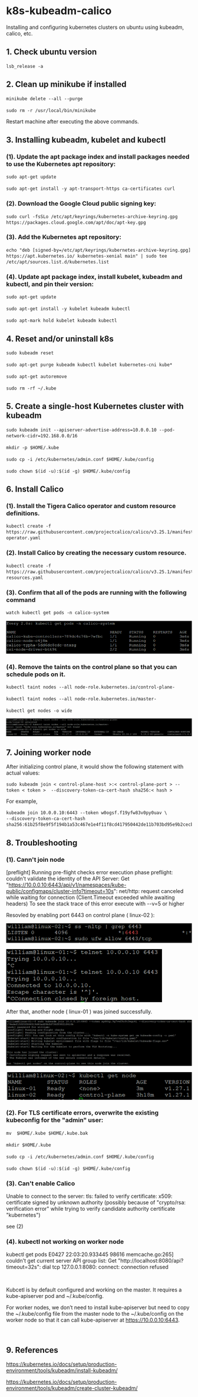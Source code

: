 # k8s-kubeadm-calico
Installing and configuring kubernetes clusters on ubuntu using kubeadm, calico, etc.

## 1. Check ubuntu version

    lsb_release -a

## 2. Clean up minikube if installed

    minikube delete --all --purge

    sudo rm -r /usr/local/bin/minikube

Restart machine after executing the above commands.

## 3. Installing kubeadm, kubelet and kubectl

### (1). Update the apt package index and install packages needed to use the Kubernetes apt repository:

    sudo apt-get update

    sudo apt-get install -y apt-transport-https ca-certificates curl

### (2). Download the Google Cloud public signing key:

    sudo curl -fsSLo /etc/apt/keyrings/kubernetes-archive-keyring.gpg https://packages.cloud.google.com/apt/doc/apt-key.gpg

### (3). Add the Kubernetes apt repository:

    echo "deb [signed-by=/etc/apt/keyrings/kubernetes-archive-keyring.gpg] https://apt.kubernetes.io/ kubernetes-xenial main" | sudo tee /etc/apt/sources.list.d/kubernetes.list


### (4). Update apt package index, install kubelet, kubeadm and kubectl, and pin their version:

    sudo apt-get update

    sudo apt-get install -y kubelet kubeadm kubectl

    sudo apt-mark hold kubelet kubeadm kubectl

## 4. Reset and/or uninstall k8s

    sudo kubeadm reset

    sudo apt-get purge kubeadm kubectl kubelet kubernetes-cni kube*   

    sudo apt-get autoremove  

    sudo rm -rf ~/.kube

## 5. Create a single-host Kubernetes cluster with kubeadm

    sudo kubeadm init --apiserver-advertise-address=10.0.0.10 --pod-network-cidr=192.168.0.0/16

    mkdir -p $HOME/.kube

    sudo cp -i /etc/kubernetes/admin.conf $HOME/.kube/config

    sudo chown $(id -u):$(id -g) $HOME/.kube/config

## 6. Install Calico

### (1). Install the Tigera Calico operator and custom resource definitions.

    kubectl create -f https://raw.githubusercontent.com/projectcalico/calico/v3.25.1/manifests/tigera-operator.yaml

### (2). Install Calico by creating the necessary custom resource.

    kubectl create -f https://raw.githubusercontent.com/projectcalico/calico/v3.25.1/manifests/custom-resources.yaml

### (3). Confirm that all of the pods are running with the following command

    watch kubectl get pods -n calico-system

![screen-shot-k8s-calico-pods](screen-shot/calico-pods.png)

### (4). Remove the taints on the control plane so that you can schedule pods on it.

    kubectl taint nodes --all node-role.kubernetes.io/control-plane-

    kubectl taint nodes --all node-role.kubernetes.io/master-

    kubectl get nodes -o wide

![screen-shot-k8s-taint-node](screen-shot/taint-node.png)


## 7. Joining worker node

After initializing control plane, it would show the following statement with actual values:

    sudo kubeadm join < control-plane-host >:< control-plane-port > --token < token >  --discovery-token-ca-cert-hash sha256:< hash >

For example,

    kubeadm join 10.0.0.10:6443 --token w0ogsf.f19yfw83v0py0uav \
    --discovery-token-ca-cert-hash sha256:61b25f8e9f5f194b1a53c467e1e4f11f8cd417950442de11b703bd95e9b2cecb

## 8. Troubleshooting

### (1). Cann't join node

[preflight] Running pre-flight checks
error execution phase preflight: couldn't validate the identity of the API Server: Get "https://10.0.0.10:6443/api/v1/namespaces/kube-public/configmaps/cluster-info?timeout=10s": net/http: request canceled while waiting for connection (Client.Timeout exceeded while awaiting headers)
To see the stack trace of this error execute with --v=5 or higher

Resovled by enabling port 6443 on control plane ( linux-02 ):

![screen-shot-k8s-enable-port-6443](screen-shot/enable-6443-control-plane.png)

![screen-shot-k8s-port-6443-status](screen-shot/port-6443-status.png)

After that, another node ( linux-01 ) was joined successfully.

![screen-shot-k8s-port-6443-status](screen-shot/join-node-ok.png)

![screen-shot-k8s-two-nodes-cluster](screen-shot/two-nodes-cluster.png)

### (2). For TLS certificate errors, overwrite the existing kubeconfig for the "admin" user:

    mv  $HOME/.kube $HOME/.kube.bak

    mkdir $HOME/.kube

    sudo cp -i /etc/kubernetes/admin.conf $HOME/.kube/config

    sudo chown $(id -u):$(id -g) $HOME/.kube/config

### (3). Can't enable Calico

Unable to connect to the server: tls: failed to verify certificate: x509: certificate signed by unknown authority (possibly because of "crypto/rsa: verification error" while trying to verify candidate authority certificate "kubernetes")

see (2)

### (4). kubectl not working on worker node

kubectl get pods
E0427 22:03:20.933445   98616 memcache.go:265] couldn't get current server API group list: Get "http://localhost:8080/api?timeout=32s": dial tcp 127.0.0.1:8080: connect: connection refused

&nbsp;

Kubcetl is by default configured and working on the master. It requires a kube-apiserver pod and ~/.kube/config.

For worker nodes, we don’t need to install kube-apiserver but need to copy the ~/.kube/config file from the master node to the ~/.kube/config on the worker node so that it can call kube-apiserver at https://10.0.0.10:6443.

&nbsp;

## 9. References

https://kubernetes.io/docs/setup/production-environment/tools/kubeadm/install-kubeadm/

https://kubernetes.io/docs/setup/production-environment/tools/kubeadm/create-cluster-kubeadm/
